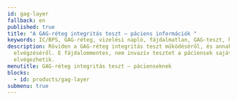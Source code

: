 ```yaml
---
id: gag-layer
fallback: en
published: true
title: "A GAG-réteg integritás teszt – páciens információk "
keywords: IC/BPS, GAG-réteg, vizelési napló, fájdalmatlan, GAG-teszt, hólyagfájdalom
description: Röviden a GAG-réteg integritás teszt működéséről, és annak
  elvégzéséről. E fájdalommentes, nem invazív tesztet a páciensek saját maguk is
  elvégezhetik.
menutitle: GAG-réteg integritás teszt – pácienseknek
blocks:
  - id: products/gag-layer
submenu: true
---
```

